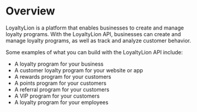 # Overview

LoyaltyLion is a platform that enables businesses to create and manage loyalty programs. With the LoyaltyLion API, businesses can create and manage loyalty programs, as well as track and analyze customer behavior.

Some examples of what you can build with the LoyaltyLion API include:

- A loyalty program for your business
- A customer loyalty program for your website or app
- A rewards program for your customers
- A points program for your customers
- A referral program for your customers
- A VIP program for your customers
- A loyalty program for your employees
